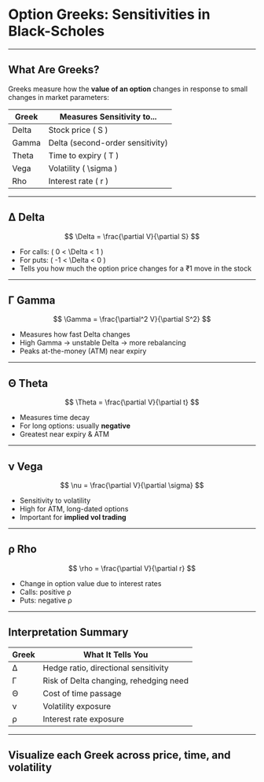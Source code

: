 # Option Greeks: Sensitivities in Black-Scholes

---

## What Are Greeks?

Greeks measure how the **value of an option** changes in response to small changes in market parameters:

| Greek   | Measures Sensitivity to...       |
|---------|----------------------------------|
| Delta   | Stock price \( S \)              |
| Gamma   | Delta (second-order sensitivity) |
| Theta   | Time to expiry \( T \)           |
| Vega    | Volatility \( \sigma \)          |
| Rho     | Interest rate \( r \)            |

---

## ∆ Delta

$$
\Delta = \frac{\partial V}{\partial S}
$$

- For calls: \( 0 < \Delta < 1 \)
- For puts: \( -1 < \Delta < 0 \)
- Tells you how much the option price changes for a ₹1 move in the stock

---

## Γ Gamma

$$
\Gamma = \frac{\partial^2 V}{\partial S^2}
$$

- Measures how fast Delta changes
- High Gamma → unstable Delta → more rebalancing
- Peaks at-the-money (ATM) near expiry

---

## Θ Theta

$$
\Theta = \frac{\partial V}{\partial t}
$$

- Measures time decay
- For long options: usually **negative**
- Greatest near expiry & ATM

---

## ν Vega

$$
\nu = \frac{\partial V}{\partial \sigma}
$$

- Sensitivity to volatility
- High for ATM, long-dated options
- Important for **implied vol trading**

---

## ρ Rho

$$
\rho = \frac{\partial V}{\partial r}
$$

- Change in option value due to interest rates
- Calls: positive ρ  
- Puts: negative ρ

---

## Interpretation Summary

| Greek | What It Tells You                          |
|-------|---------------------------------------------|
| ∆     | Hedge ratio, directional sensitivity        |
| Γ     | Risk of Delta changing, rehedging need      |
| Θ     | Cost of time passage                        |
| ν     | Volatility exposure                         |
| ρ     | Interest rate exposure                      |

---

## Visualize each Greek across price, time, and volatility
